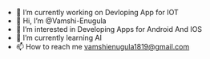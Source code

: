 - 🔭 I’m currently working on Devloping App for IOT
- 👋 Hi, I’m @Vamshi-Enugula
- 👀 I’m interested in Developing Apps for Android And IOS
- 🌱 I’m currently learning AI
- 📫 How to reach me vamshienugula1819@gmail.com
<!---
Vamshi-Enugula/Vamshi-Enugula is a ✨ special ✨ repository because its `README.md` (this file) appears on your GitHub profile.
You can click the Preview link to take a look at your changes.
--->
